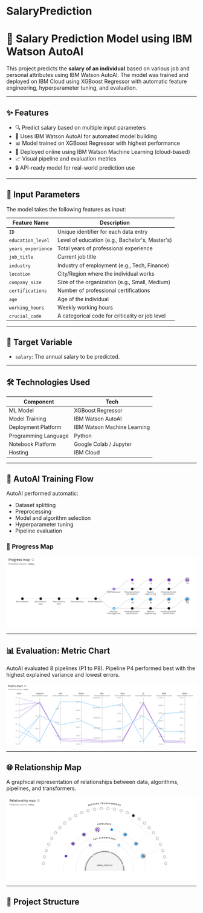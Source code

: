 # SalaryPrediction
# 💼 Salary Prediction Model using IBM Watson AutoAI

This project predicts the **salary of an individual** based on various job and personal attributes using IBM Watson AutoAI. The model was trained and deployed on IBM Cloud using XGBoost Regressor with automatic feature engineering, hyperparameter tuning, and evaluation.

---

## ✨ Features

- 🔍 Predict salary based on multiple input parameters
- 🤖 Uses IBM Watson AutoAI for automated model building
- 📊 Model trained on XGBoost Regressor with highest performance
- 🚀 Deployed online using IBM Watson Machine Learning (cloud-based)
- 📈 Visual pipeline and evaluation metrics
- 🔒 API-ready model for real-world prediction use

---

## 🧠 Input Parameters

The model takes the following features as input:

| Feature Name        | Description                                         |
|---------------------|-----------------------------------------------------|
| `ID`                | Unique identifier for each data entry              |
| `education_level`   | Level of education (e.g., Bachelor's, Master's)     |
| `years_experience`  | Total years of professional experience              |
| `job_title`         | Current job title                                   |
| `industry`          | Industry of employment (e.g., Tech, Finance)        |
| `location`          | City/Region where the individual works             |
| `company_size`      | Size of the organization (e.g., Small, Medium)      |
| `certifications`    | Number of professional certifications               |
| `age`               | Age of the individual                               |
| `working_hours`     | Weekly working hours                                |
| `crucial_code`      | A categorical code for criticality or job level     |

---

## 🎯 Target Variable

- `salary`: The annual salary to be predicted.

---

## 🛠 Technologies Used

| Component             | Tech |
|-----------------------|------|
| ML Model              | XGBoost Regressor |
| Model Training        | IBM Watson AutoAI |
| Deployment Platform   | IBM Watson Machine Learning |
| Programming Language  | Python |
| Notebook Platform     | Google Colab / Jupyter |
| Hosting               | IBM Cloud |

---

## 🧬 AutoAI Training Flow

AutoAI performed automatic:
- Dataset splitting
- Preprocessing
- Model and algorithm selection
- Hyperparameter tuning
- Pipeline evaluation

### 📍 Progress Map

![Progress Map](https://github.com/tanishkagoyal13/SalaryPrediction/raw/main/progress%20map.png)


---

## 📊 Evaluation: Metric Chart

AutoAI evaluated 8 pipelines (P1 to P8). Pipeline P4 performed best with the highest explained variance and lowest errors.

![Metric Chart](https://github.com/tanishkagoyal13/SalaryPrediction/raw/main/metric%20chart.png)

---

## 🌐 Relationship Map

A graphical representation of relationships between data, algorithms, pipelines, and transformers.

![Relationship Map](https://github.com/tanishkagoyal13/SalaryPrediction/raw/main/relationship%20map.png)

---

## 📂 Project Structure



